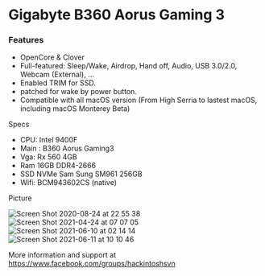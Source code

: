 # Gigabyte B360 Aorus Gaming 3
### Features
- OpenCore & Clover
- Full-featured: Sleep/Wake, Airdrop, Hand off, Audio, USB 3.0/2.0, Webcam (External), ...
- Enabled TRIM for SSD.
- patched for wake by power button.
- Compatible with all macOS version (From High Serria to lastest macOS, including macOS Monterey Beta)

Specs
- CPU: Intel 9400F
- Main : B360 Aorus Gaming3
- Vga: Rx 560 4GB
- Ram 16GB DDR4-2666
- SSD NVMe Sam Sung SM961 256GB
- Wifi: BCM943602CS (native)

Picture

![Screen Shot 2020-08-24 at 22 55 38](https://user-images.githubusercontent.com/72862070/123786700-30fe4980-d904-11eb-92fb-0e7d8296f6db.png)
![Screen Shot 2021-04-24 at 07 07 05](https://user-images.githubusercontent.com/72862070/123786782-4a06fa80-d904-11eb-9e6e-ee3661e34724.png)
![Screen Shot 2021-06-10 at 02 14 14](https://user-images.githubusercontent.com/72862070/123786893-6c991380-d904-11eb-8527-cba3acc42123.png)
![Screen Shot 2021-06-11 at 10 10 46](https://user-images.githubusercontent.com/72862070/123786955-7de22000-d904-11eb-8e08-34a6e278db9e.png)


More information and support at https://www.facebook.com/groups/hackintoshsvn
